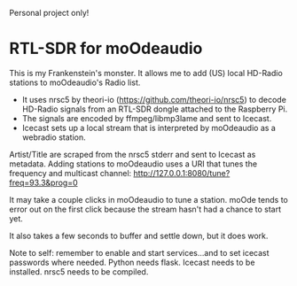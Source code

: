Personal project only!
# RTL-SDR for moOdeaudio
This is my Frankenstein's monster. It allows me to add (US) local HD-Radio stations to moOdeaudio's Radio list.

* It uses nrsc5 by theori-io (https://github.com/theori-io/nrsc5) to decode HD-Radio signals from an RTL-SDR dongle attached to the Raspberry Pi.
* The signals are encoded by ffmpeg/libmp3lame and sent to Icecast.
* Icecast sets up a local stream that is interpreted by moOdeaudio as a webradio station.

Artist/Title are scraped from the nrsc5 stderr and sent to Icecast as metadata.
Adding stations to moOdeaudio uses a URI that tunes the frequency and multicast channel: http://127.0.0.1:8080/tune?freq=93.3&prog=0

It may take a couple clicks in moOdeaudio to tune a station. moOde tends to error out on the first click because the stream hasn't had a chance to start yet.

It also takes a few seconds to buffer and settle down, but it does work.

Note to self: remember to enable and start services...and to set icecast passwords where needed. Python needs flask. Icecast needs to be installed. nrsc5 needs to be compiled.
